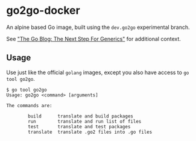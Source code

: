 # go2go-docker

An alpine based Go image, built using the `dev.go2go` experimental branch.

See ["The Go Blog: The Next Step For Generics"][1] for additional context.

[1]: https://blog.golang.org/generics-next-step

## Usage

Use just like the official `golang` images, except you also have access to `go
tool go2go`.


    $ go tool go2go
    Usage: go2go <command> [arguments]

    The commands are:

            build      translate and build packages
            run        translate and run list of files
            test       translate and test packages
            translate  translate .go2 files into .go files

